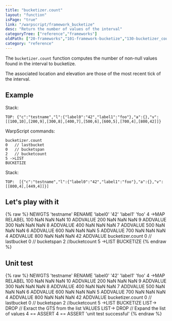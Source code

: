 ```yaml
---
title: "bucketizer.count"
layout: "function"
isPage: "true"
link: "/warpscript/framework_bucketize"
desc: "Return the number of values of the interval"
categoryTree: ["reference","frameworks"]
oldPath: ["20-frameworks","101-framework-bucketize","130-bucketizer_count.html.md"]
category: "reference"
---
```




The `bucketizer.count` function computes the number of non-null values found in the interval to bucketize.

The associated location and elevation are those of the most recent tick of the interval.


## Example ##

Stack: 

    TOP: {"c":"testname","l":{"label0":"42","label1":"foo"},"a":{},"v":[[100,10],[200,9],[300,8],[400,7],[500,6],[600,5],[700,4],[800,42]]}

WarpScript commands:

    bucketizer.count
    0   // lastbucket    
    0   // bucketspan    
    2   // bucketcount
    5 ->LIST
    BUCKETIZE

Stack: 

    TOP:  [{"c":"testname","l":{"label0":"42","label1":"foo"},"a":{},"v":[[800,4],[449,4]]}]


## Let's play with it ##

{% raw %}
<warp10-warpscript-widget>NEWGTS 
'testname'
RENAME
'label0' '42' 'label1' 'foo' 4 ->MAP
RELABEL
100  NaN NaN NaN 10 ADDVALUE
200  NaN NaN NaN  9 ADDVALUE
300  NaN NaN NaN  8 ADDVALUE
400  NaN NaN NaN  7 ADDVALUE
500  NaN NaN NaN  6 ADDVALUE
600  NaN NaN NaN  5 ADDVALUE
700  NaN NaN NaN  4 ADDVALUE
800  NaN NaN NaN 42 ADDVALUE
bucketizer.count
0   // lastbucket
0   // bucketspan
2   //bucketcount
5 ->LIST
BUCKETIZE
</warp10-warpscript-widget>
{% endraw %}    


## Unit test ##

{% raw %}
<warp10-warpscript-widget>NEWGTS 
'testname'
RENAME
'label0' '42' 'label1' 'foo' 4 ->MAP
RELABEL
100  NaN NaN NaN 10 ADDVALUE
200  NaN NaN NaN  9 ADDVALUE
300  NaN NaN NaN  8 ADDVALUE
400  NaN NaN NaN  7 ADDVALUE
500  NaN NaN NaN  6 ADDVALUE
600  NaN NaN NaN  5 ADDVALUE
700  NaN NaN NaN  4 ADDVALUE
800  NaN NaN NaN 42 ADDVALUE
bucketizer.count
0   // lastbucket
0   // bucketspan
2   //bucketcount
5 ->LIST
BUCKETIZE
LIST-> DROP           // Exract the GTS from the list
VALUES LIST-> DROP    // Expand the list of values
4 == ASSERT  4 == ASSERT
'unit test successful'
</warp10-warpscript-widget>
{% endraw %}     